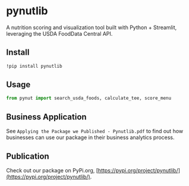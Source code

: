 # pynutlib

A nutrition scoring and visualization tool built with Python + Streamlit, leveraging the USDA FoodData Central API.

## Install

```bash
!pip install pynutlib
```

## Usage

```python
from pynut import search_usda_foods, calculate_tee, score_menu
```

## Business Application

See `Applying the Package we Published - Pynutlib.pdf` to find out how businesses can use our package in their business analytics process.

## Publication

Check out our package on PyPi.org, [https://pypi.org/project/pynutlib/](https://pypi.org/project/pynutlib/).
